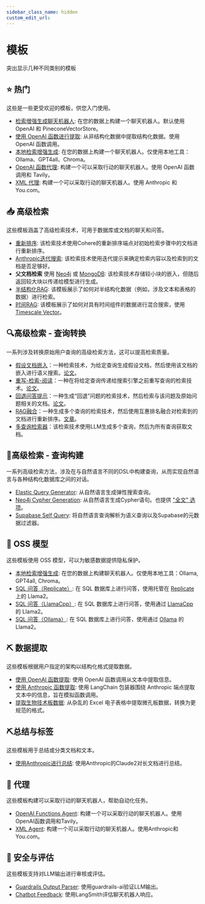 ```yaml
---
sidebar_class_name: hidden
custom_edit_url:
---
```


# 模板

突出显示几种不同类别的模板

## ⭐ 热门

这些是一些更受欢迎的模板，供您入门使用。

- [检索增强生成聊天机器人](/docs/templates/rag-conversation): 在您的数据上构建一个聊天机器人。默认使用 OpenAI 和 PineconeVectorStore。
- [使用 OpenAI 函数进行提取](/docs/templates/extraction-openai-functions): 从非结构化数据中提取结构化数据。使用 OpenAI 函数调用。
- [本地检索增强生成](/docs/templates/rag-chroma-private): 在您的数据上构建一个聊天机器人。仅使用本地工具：Ollama、GPT4all、Chroma。
- [OpenAI 函数代理](/docs/templates/openai-functions-agent): 构建一个可以采取行动的聊天机器人。使用 OpenAI 函数调用和 Tavily。
- [XML 代理](/docs/templates/xml-agent): 构建一个可以采取行动的聊天机器人。使用 Anthropic 和 You.com。

## 📥 高级检索

这些模板涵盖了高级检索技术，可用于数据库或文档的聊天和问答。

- [重新排序](/docs/templates/rag-pinecone-rerank): 该检索技术使用Cohere的重新排序端点对初始检索步骤中的文档进行重新排序。
- [Anthropic迭代搜索](/docs/templates/anthropic-iterative-search): 该检索技术使用迭代提示来确定检索内容以及检索到的文档是否足够好。
- **父文档检索** 使用 [Neo4j](/docs/templates/neo4j-parent) 或 [MongoDB](/docs/templates/mongo-parent-document-retrieval): 该检索技术存储较小块的嵌入，但随后返回较大块以传递给模型进行生成。
- [半结构化RAG](/docs/templates/rag-semi-structured): 该模板展示了如何对半结构化数据（例如，涉及文本和表格的数据）进行检索。
- [时间RAG](/docs/templates/rag-timescale-hybrid-search-time): 该模板展示了如何对具有时间组件的数据进行混合搜索，使用 [Timescale Vector](https://www.timescale.com/ai?utm_campaign=vectorlaunch&utm_source=langchain&utm_medium=referral)。

## 🔍高级检索 - 查询转换

一系列涉及转换原始用户查询的高级检索方法，这可以提高检索质量。

- [假设文档嵌入](/docs/templates/hyde)：一种检索技术，为给定查询生成假设文档，然后使用该文档的嵌入进行语义搜索。[论文](https://arxiv.org/abs/2212.10496)。
- [重写-检索-阅读](/docs/templates/rewrite-retrieve-read)：一种在将给定查询传递给搜索引擎之前重写查询的检索技术。[论文](https://arxiv.org/abs/2305.14283)。
- [回退问答提示](/docs/templates/stepback-qa-prompting)：一种生成“回退”问题的检索技术，然后检索与该问题及原始问题相关的文档。[论文](https://arxiv.org/abs//2310.06117)。
- [RAG融合](/docs/templates/rag-fusion)：一种生成多个查询的检索技术，然后使用互惠排名融合对检索到的文档进行重新排序。[文章](https://towardsdatascience.com/forget-rag-the-future-is-rag-fusion-1147298d8ad1)。
- [多查询检索器](/docs/templates/rag-pinecone-multi-query)：该检索技术使用LLM生成多个查询，然后为所有查询获取文档。

## 🧠高级检索 - 查询构建

一系列高级检索方法，涉及在与自然语言不同的DSL中构建查询，从而实现自然语言与各种结构化数据库之间的对话。

- [Elastic Query Generator](/docs/templates/elastic-query-generator): 从自然语言生成弹性搜索查询。
- [Neo4j Cypher Generation](/docs/templates/neo4j-cypher): 从自然语言生成Cypher语句。也提供 ["全文" 选项](/docs/templates/neo4j-cypher-ft)。
- [Supabase Self Query](/docs/templates/self-query-supabase): 将自然语言查询解析为语义查询以及Supabase的元数据过滤器。

## 🦙 OSS 模型

这些模板使用 OSS 模型，可以为敏感数据提供隐私保护。

- [本地检索增强生成](/docs/templates/rag-chroma-private): 在您的数据上构建聊天机器人。仅使用本地工具：Ollama, GPT4all, Chroma。
- [SQL 问答（Replicate）](/docs/templates/sql-llama2): 在 SQL 数据库上进行问答，使用托管在 [Replicate](https://replicate.com/) 上的 Llama2。
- [SQL 问答（LlamaCpp）](/docs/templates/sql-llamacpp): 在 SQL 数据库上进行问答，使用通过 [LlamaCpp](https://github.com/ggerganov/llama.cpp) 的 Llama2。
- [SQL 问答（Ollama）](/docs/templates/sql-ollama): 在 SQL 数据库上进行问答，使用通过 [Ollama](https://github.com/jmorganca/ollama) 的 Llama2。

## ⛏️ 数据提取

这些模板根据用户指定的架构以结构化格式提取数据。

- [使用 OpenAI 函数提取](/docs/templates/extraction-openai-functions): 使用 OpenAI 函数调用从文本中提取信息。
- [使用 Anthropic 函数提取](/docs/templates/extraction-anthropic-functions): 使用 LangChain 包装器围绕 Anthropic 端点提取文本中的信息，旨在模拟函数调用。
- [提取生物技术板数据](/docs/templates/plate-chain): 从杂乱的 Excel 电子表格中提取微孔板数据，转换为更规范的格式。

## ⛏️总结与标签

这些模板用于总结或分类文档和文本。

- [使用Anthropic进行总结](/docs/templates/summarize-anthropic): 使用Anthropic的Claude2对长文档进行总结。

## 🤖 代理

这些模板构建可以采取行动的聊天机器人，帮助自动化任务。

- [OpenAI Functions Agent](/docs/templates/openai-functions-agent): 构建一个可以采取行动的聊天机器人。使用OpenAI函数调用和Tavily。
- [XML Agent](/docs/templates/xml-agent): 构建一个可以采取行动的聊天机器人。使用Anthropic和You.com。

## :rotating_light: 安全与评估

这些模板支持对LLM输出进行审核或评估。

- [Guardrails Output Parser](/docs/templates/guardrails-output-parser): 使用guardrails-ai验证LLM输出。
- [Chatbot Feedback](/docs/templates/chat-bot-feedback): 使用LangSmith评估聊天机器人响应。